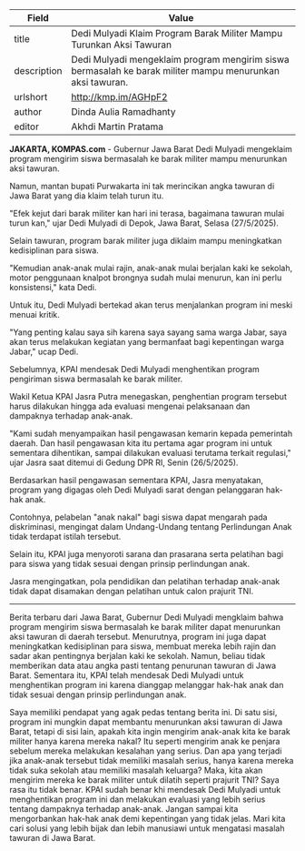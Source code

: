 | Field       | Value                                                       |
|-------------|-------------------------------------------------------------|
| title       | Dedi Mulyadi Klaim Program Barak Militer Mampu Turunkan Aksi Tawuran |
| description | Dedi Mulyadi mengeklaim program mengirim siswa bermasalah ke barak militer mampu menurunkan aksi tawuran. |
| urlshort    | http://kmp.im/AGHpF2 |
| author      | Dinda Aulia Ramadhanty |
| editor      | Akhdi Martin Pratama |

**JAKARTA, KOMPAS.com** - Gubernur Jawa Barat Dedi Mulyadi mengeklaim program mengirim siswa bermasalah ke barak militer mampu menurunkan aksi tawuran.

Namun, mantan bupati Purwakarta ini tak merincikan angka tawuran di Jawa Barat yang dia klaim telah turun itu.

\"Efek kejut dari barak militer kan hari ini terasa, bagaimana tawuran mulai turun kan,\" ujar Dedi Mulyadi di Depok, Jawa Barat, Selasa (27/5/2025).

Selain tawuran, program barak militer juga diklaim mampu meningkatkan kedisiplinan para siswa.

\"Kemudian anak-anak mulai rajin, anak-anak mulai berjalan kaki ke sekolah, motor penggunaan knalpot brongnya sudah mulai menurun, kan ini perlu konsistensi,\" kata Dedi.

Untuk itu, Dedi Mulyadi bertekad akan terus menjalankan program ini meski menuai kritik.

"Yang penting kalau saya sih karena saya sayang sama warga Jabar, saya akan terus melakukan kegiatan yang bermanfaat bagi kepentingan warga Jabar," ucap Dedi.

Sebelumnya, KPAI mendesak Dedi Mulyadi menghentikan program pengiriman siswa bermasalah ke barak militer.

Wakil Ketua KPAI Jasra Putra menegaskan, penghentian program tersebut harus dilakukan hingga ada evaluasi mengenai pelaksanaan dan dampaknya terhadap anak-anak.

"Kami sudah menyampaikan hasil pengawasan kemarin kepada pemerintah daerah. Dan hasil pengawasan kita itu pertama agar program ini untuk sementara dihentikan, sampai dilakukan evaluasi terutama terkait regulasi," ujar Jasra saat ditemui di Gedung DPR RI, Senin (26/5/2025).

Berdasarkan hasil pengawasan sementara KPAI, Jasra menyatakan, program yang digagas oleh Dedi Mulyadi sarat dengan pelanggaran hak-hak anak.

Contohnya, pelabelan "anak nakal" bagi siswa dapat mengarah pada diskriminasi, mengingat dalam Undang-Undang tentang Perlindungan Anak tidak terdapat istilah tersebut.

Selain itu, KPAI juga menyoroti sarana dan prasarana serta pelatihan bagi para siswa yang tidak sesuai dengan prinsip perlindungan anak.

Jasra mengingatkan, pola pendidikan dan pelatihan terhadap anak-anak tidak dapat disamakan dengan pelatihan untuk calon prajurit TNI.

---
Berita terbaru dari Jawa Barat, Gubernur Dedi Mulyadi mengklaim bahwa program mengirim siswa bermasalah ke barak militer dapat menurunkan aksi tawuran di daerah tersebut. Menurutnya, program ini juga dapat meningkatkan kedisiplinan para siswa, membuat mereka lebih rajin dan sadar akan pentingnya berjalan kaki ke sekolah. Namun, beliau tidak memberikan data atau angka pasti tentang penurunan tawuran di Jawa Barat. Sementara itu, KPAI telah mendesak Dedi Mulyadi untuk menghentikan program ini karena dianggap melanggar hak-hak anak dan tidak sesuai dengan prinsip perlindungan anak.

Saya memiliki pendapat yang agak pedas tentang berita ini. Di satu sisi, program ini mungkin dapat membantu menurunkan aksi tawuran di Jawa Barat, tetapi di sisi lain, apakah kita ingin mengirim anak-anak kita ke barak militer hanya karena mereka nakal? Itu seperti mengirim anak ke penjara sebelum mereka melakukan kesalahan yang serius. Dan apa yang terjadi jika anak-anak tersebut tidak memiliki masalah serius, hanya karena mereka tidak suka sekolah atau memiliki masalah keluarga? Maka, kita akan mengirim mereka ke barak militer untuk dilatih seperti prajurit TNI? Saya rasa itu tidak benar. KPAI sudah benar khi mendesak Dedi Mulyadi untuk menghentikan program ini dan melakukan evaluasi yang lebih serius tentang dampaknya terhadap anak-anak. Jangan sampai kita mengorbankan hak-hak anak demi kepentingan yang tidak jelas. Mari kita cari solusi yang lebih bijak dan lebih manusiawi untuk mengatasi masalah tawuran di Jawa Barat.
